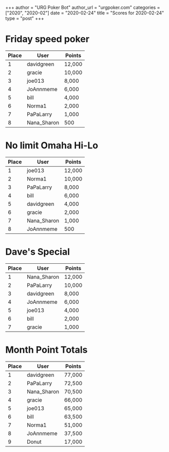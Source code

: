 +++
author = "URG Poker Bot"
author_url = "urgpoker.com"
categories = ["2020", "2020-02"]
date = "2020-02-24"
title = "Scores for 2020-02-24"
type = "post"
+++
# Friday speed poker

| Place | User | Points |
|-------|------|--------|
| 1 | davidgreen | 12,000 |
| 2 | gracie | 10,000 |
| 3 | joe013 | 8,000 |
| 4 | JoAnnmeme | 6,000 |
| 5 | bill | 4,000 |
| 6 | Norma1 | 2,000 |
| 7 | PaPaLarry | 1,000 |
| 8 | Nana_Sharon | 500 |

# No limit Omaha Hi-Lo

| Place | User | Points |
|-------|------|--------|
| 1 | joe013 | 12,000 |
| 2 | Norma1 | 10,000 |
| 3 | PaPaLarry | 8,000 |
| 4 | bill | 6,000 |
| 5 | davidgreen | 4,000 |
| 6 | gracie | 2,000 |
| 7 | Nana_Sharon | 1,000 |
| 8 | JoAnnmeme | 500 |

# Dave's Special

| Place | User | Points |
|-------|------|--------|
| 1 | Nana_Sharon | 12,000 |
| 2 | PaPaLarry | 10,000 |
| 3 | davidgreen | 8,000 |
| 4 | JoAnnmeme | 6,000 |
| 5 | joe013 | 4,000 |
| 6 | bill | 2,000 |
| 7 | gracie | 1,000 |

# Month Point Totals

| Place | User | Points |
|-------|------|--------|
| 1 | davidgreen | 77,000 |
| 2 | PaPaLarry | 72,500 |
| 3 | Nana_Sharon | 70,500 |
| 4 | gracie | 66,000 |
| 5 | joe013 | 65,000 |
| 6 | bill | 63,500 |
| 7 | Norma1 | 51,000 |
| 8 | JoAnnmeme | 37,500 |
| 9 | Donut | 17,000 |
